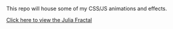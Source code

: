 This repo will house some of my CSS/JS animations and effects.

[Click here to view the Julia Fractal](https://jsfiddle.net/6nqaLkv7/)
